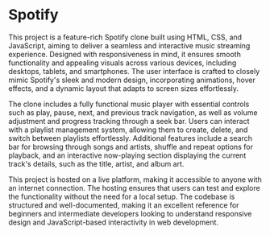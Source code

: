 # Spotify
This project is a feature-rich Spotify clone built using HTML, CSS, and JavaScript, aiming to deliver a seamless and interactive music streaming experience. Designed with responsiveness in mind, it ensures smooth functionality and appealing visuals across various devices, including desktops, tablets, and smartphones. The user interface is crafted to closely mimic Spotify's sleek and modern design, incorporating animations, hover effects, and a dynamic layout that adapts to screen sizes effortlessly.

The clone includes a fully functional music player with essential controls such as play, pause, next, and previous track navigation, as well as volume adjustment and progress tracking through a seek bar. Users can interact with a playlist management system, allowing them to create, delete, and switch between playlists effortlessly. Additional features include a search bar for browsing through songs and artists, shuffle and repeat options for playback, and an interactive now-playing section displaying the current track's details, such as the title, artist, and album art.

This project is hosted on a live platform, making it accessible to anyone with an internet connection. The hosting ensures that users can test and explore the functionality without the need for a local setup. The codebase is structured and well-documented, making it an excellent reference for beginners and intermediate developers looking to understand responsive design and JavaScript-based interactivity in web development.






